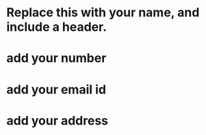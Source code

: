 # Replace this with your name, and include a header.
# add your number
# add your email id
# add your address
